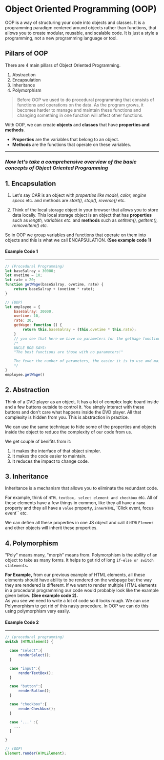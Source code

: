 # Object Oriented Programming (OOP)

OOP is a way of structuring your code into objects and classes. It is a programming paradigm centered around objects rather than functions, that allows you to create modular, reusable, and scalable code. It is just a style a programming, not a new programming language or tool.

## Pillars of OOP

There are 4 main pillars of Object Oriented Programming.

1. Abstraction
2. Encapsulation
3. Inheritance
4. Polymorphism

> Before OOP we used to do procedural programming that consists of functions and operations on the data. As the program grows, it becomes harder to manage and maintain these functions and changing something in one function will affect other functions.

With OOP, we can create **objects** and **classes** that have **properties and methods**.

- **Properties** are the variables that belong to an object.
- **Methods** are the functions that operate on these variables.

---

### **_Now let's take a comprehensive overview of the basic concepts of Object Oriented Programming_**

## 1. Encapsulation

1. Let's say CAR is an object with _properties like model, color, engine specs_ etc. and methods are _start(), stop(), reverse()_ etc.

2. Think of the local storage object in your browser that allows you to store data locally. This local storage object is an object that has **properties** such as _length, variables etc_. and **methods** such as _setItem(), getItem(), removeItem() etc._

So in OOP we group variables and functions that operate on them into objects and this is what we call ENCAPSULATION. **(See example code 1)**

#### Example Code 1

---

```JavaScript
// (Procedural Programming)
let baseSalray = 30000;
let ovetime = 10;
let rate = 20;
function getWage(baseSalray, ovetime, rate) {
    return baseSalray + (ovetime * rate);
}

// (OOP)
let employee = {
    baseSalray: 30000,
    ovetime: 10,
    rate: 20,
    getWage: function () {
        return this.baseSalray + (this.ovetime * this.rate);
    }
    // you see that here we have no parameters for the getWage function as it already knows that these are the properties of this object and easily accesses them.
    /*
    UNCLE BOB SAYS:
    "The best functions are those with no parameters!"

    The fewer the number of parameters, the easier it is to use and maintain that function. So that's what encasulation do.
    */
}
employee.getWage()
```

## 2. Abstraction

Think of a DVD player as an object. It has a lot of complex logic board inside and a few buttons outside to control it. You simply interact with these buttons and don't care what happens inside the DVD player. All that complexity is hidden from you. This is abstraction in practice.

We can use the same technique to hide some of the properties and objects inside the object to reduce the complexity of our code from us.

We get couple of benifits from it:

1. It makes the interface of that object simpler.
2. It makes the code easier to maintain.
3. It reduces the impact to change code.

## 3. Inheritance

Inheritance is a mechanism that allows you to eliminate the redundant code.

For example, think of `HTML` `textbox, select element and checkbox` etc. All of these elements have a few things in common, like they all have a `name` property and they all have a `value` property, `innerHTML`, `Click event, focus event`` etc.

We can defien all these properties in one JS object and call it `HTMLElement` and other objects will inherit these properties.

## 4. Polymorphism

"Poly" means many, "morph" means from. Polymorphism is the ability of an object to take as many forms. It helps to get rid of long `if-else or switch statements`.

**For Example,** from our previous example of HTML elements, all these elements should have ability to be rendered on the webpage but the way they are rendered is different. If we want to render multiple HTML elements in a procedural programming our code would probably look like the example given below. **(See example code 2).**  
 As you see we need to write a lot of code so it looks rough. We can use Polymorphism to get rid of this nasty procedure. In OOP we can do this using polymorphism very easily.

#### Example Code 2

---

```javascript
// (procedural programming)
switch (HTMLElement) {

  case "select":{
      renderSelect();
  }

  case "input":{
      renderTextBox();
  }

  case "button":{
      renderButton();
  }

  case "checkbox":{
      renderCheckbox();
  }

  case '...' :{
    ...
  }

}

// (OOP)
Element.render(HTMLElement);
```
